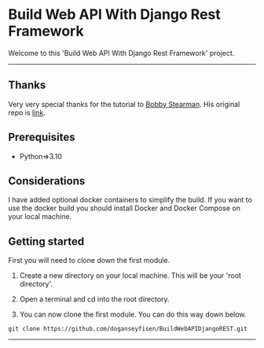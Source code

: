 # Build Web API With Django Rest Framework 
Welcome to this 'Build Web API With Django Rest Framework' project. 
***

## Thanks
Very very special thanks for the tutorial to [Bobby Stearman](https://github.com/bobby-didcoding). His original repo is [link](https://github.com/bobby-didcoding/drf_course).

## Prerequisites
- Python=>3.10

## Considerations
I have added optional docker containers to simplify the build. If you want to use the docker build you should install Docker and Docker Compose on your local machine.

## Getting started
First you will need to clone down the first module.

1) Create a new directory on your local machine. This will be your 'root directory'.

2) Open a terminal and cd into the root directory.

3) You can now clone the first module. You can do this way down below.

```
git clone https://github.com/doganseyfisen/BuildWebAPIDjangoREST.git
```

***
